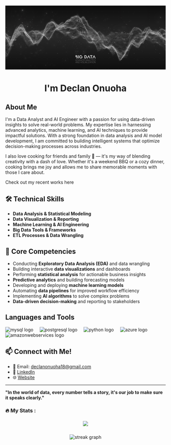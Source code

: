 
![My Photo](pic2.jpg)


###

<h1 align="center"> I'm Declan Onuoha </h1>

## About Me
I'm a Data Analyst and AI Engineer with a passion for using data-driven insights to solve real-world problems. My expertise lies in harnessing advanced analytics, machine learning, and AI techniques to provide impactful solutions. With a strong foundation in data analysis and AI model development, I am committed to building intelligent systems that optimize decision-making processes across industries.

I also love cooking for friends and family 🍳 — it's my way of blending creativity with a dash of love. Whether it's a weekend BBQ or a cozy dinner, cooking brings me joy and allows me to share memorable moments with those I care about.

Check out my recent works <a href="https://declanonuoha.github.io/Portfolio/" target="_blank" style="text-decoration: none; color: inherit;">here</a>


## 🛠️ Technical Skills
- **Data Analysis & Statistical Modeling**  
- **Data Visualization & Reporting**
- **Machine Learning & AI Engineering**
- **Big Data Tools & Frameworks**
- **ETL Processes & Data Wrangling**


## 🔭 Core Competencies
- Conducting **Exploratory Data Analysis (EDA)** and data wrangling
- Building interactive **data visualizations** and dashboards
- Performing **statistical analysis** for actionable business insights
- **Predictive analytics** and building forecasting models
- Developing and deploying **machine learning models** 
- Automating **data pipelines** for improved workflow efficiency
- Implementing **AI algorithms** to solve complex problems
- **Data-driven decision-making** and reporting to stakeholders

## Languages and Tools
<div align="left">
  <img src="https://cdn.jsdelivr.net/gh/devicons/devicon/icons/mysql/mysql-original.svg" height="40" alt="mysql logo"  />
  <img width="12" />
  <img src="https://cdn.jsdelivr.net/gh/devicons/devicon/icons/postgresql/postgresql-original.svg" height="40" alt="postgresql logo"  />
  <img width="12" />
  <img src="https://cdn.jsdelivr.net/gh/devicons/devicon/icons/python/python-original.svg" height="40" alt="python logo"  />
  <img width="12" />
  <img src="https://cdn.jsdelivr.net/gh/devicons/devicon/icons/azure/azure-original.svg" height="40" alt="azure logo"  />
  <img width="12" />
  <img src="https://cdn.jsdelivr.net/gh/devicons/devicon/icons/amazonwebservices/amazonwebservices-line-wordmark.svg" height="40" alt="amazonwebservices logo"  />
</div>  

## 📫 Connect with Me!

- 📧 Email: [declanonuoha18@gmail.com](mailto:declanonuoha18@gmail.com)
- 💼 [LinkedIn](https://www.linkedin.com/in/declan-onuoha/)
- 🌐 [Website](https://declanonuoha.github.io/Portfolio/#portfolio)

---

 **"In the world of data, every number tells a story, it's our job to make sure it speaks clearly."**


###

<h3 align="left">🔥   My Stats :</h3>

###

<div align="center">
  <img src="https://visitor-badge.laobi.icu/badge?page_id=DeclanOnuoha.DeclanOnuoha&"  />
</div>

###

<div align="center">
  <img src="https://streak-stats.demolab.com?user=DeclanOnuoha&locale=en&mode=daily&theme=dark&hide_border=false&border_radius=5&order=3" height="220" alt="streak graph"  />
</div>

###
